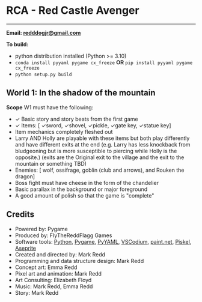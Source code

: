# RCA   - Red Castle Avenger
---

**Email: redddogjr@gmail.com**

**To build:**
- python distribution installed (Python >= 3.10)
- `conda install pyyaml pygame cx_freeze` **OR** `pip install pyyaml pygame cx_freeze`
- `python setup.py build`

## World 1: In the shadow of the mountain

**Scope** W1 must have the following: 

- ✓ Basic story and story beats from the first game
- ✓ Items: [ ✓sword, ✓shovel, ✓pickle, ✓gate key, ✓statue key]
- Item mechanics completely fleshed out
- Larry AND Holly are playable with these items but both play differently and have different exits at the end (e.g. Larry has less knockback from bludgeoning but is more susceptible to piercing while Holly is the opposite.) (exits are the Original exit to the village and the exit to the mountain or something TBD)
- Enemies: [ wolf, ossifrage, goblin (club and arrows), and Rouken the dragon]
- Boss fight must have cheese in the form of the chandelier
- Basic parallax in the background or major foreground
- A good amount of polish so that the game is "complete"

## Credits

- Powered by: Pygame
- Produced by: FlyTheReddFlagg Games
- Software tools: [Python](https://www.python.org/), [Pygame](https://www.pygame.org), [PyYAML](https://pyyaml.org/), [VSCodium](https://vscodium.com/), [paint.net](https://getpaint.net/), [Piskel](https://www.piskelapp.com/),  [Aseprite](https://www.aseprite.org/)
- Created and directed by: Mark Redd
- Programming and data structure design: Mark Redd
- Concept art: Emma Redd
- Pixel art and animation: Mark Redd
- Art Consulting: Elizabeth Floyd
- Music: Mark Redd, Emma Redd
- Story: Mark Redd


